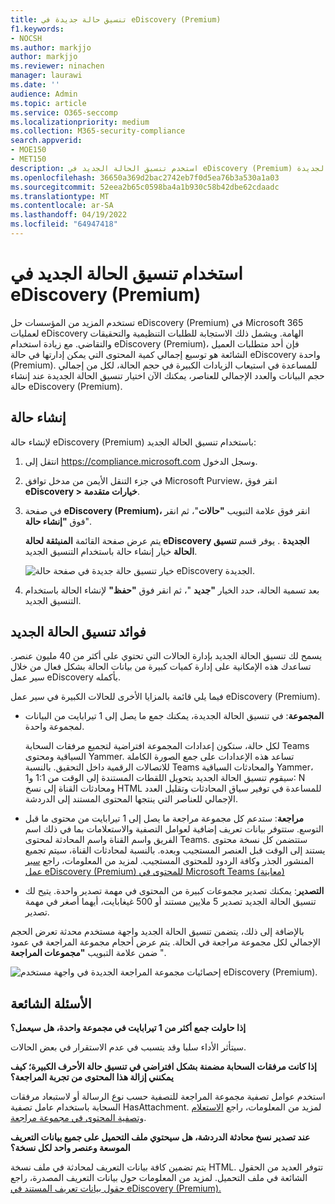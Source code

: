 ```yaml
---
title: تنسيق حالة جديدة في eDiscovery (Premium)
f1.keywords:
- NOCSH
ms.author: markjjo
author: markjjo
ms.reviewer: ninachen
manager: laurawi
ms.date: ''
audience: Admin
ms.topic: article
ms.service: O365-seccomp
ms.localizationpriority: medium
ms.collection: M365-security-compliance
search.appverid:
- MOE150
- MET150
description: استخدم تنسيق الحالة الجديد في eDiscovery (Premium) حتى تتمكن من إضافة المزيد من العناصر لمراجعة المجموعات والاستفادة من الحدود المتزايدة الأخرى والوظائف الجديدة.
ms.openlocfilehash: 36650a369d2bac2742eb7f0d5ea76b3a530a1a03
ms.sourcegitcommit: 52eea2b65c0598ba4a1b930c58b42dbe62cdaadc
ms.translationtype: MT
ms.contentlocale: ar-SA
ms.lasthandoff: 04/19/2022
ms.locfileid: "64947418"
---
```

# <a name="use-the-new-case-format-in-ediscovery-premium"></a>استخدام تنسيق الحالة الجديد في eDiscovery (Premium)

تستخدم المزيد من المؤسسات حل eDiscovery (Premium) في Microsoft 365 لعمليات eDiscovery الهامة. ويشمل ذلك الاستجابة للطلبات التنظيمية والتحقيقات والتقاضي. مع زيادة استخدام eDiscovery (Premium)، فإن أحد متطلبات العميل الشائعة هو توسيع إجمالي كمية المحتوى التي يمكن إدارتها في حالة eDiscovery واحدة (Premium). للمساعدة في استيعاب الزيادات الكبيرة في حجم الحالة، لكل من إجمالي حجم البيانات والعدد الإجمالي للعناصر، يمكنك الآن اختيار تنسيق الحالة الجديدة عند إنشاء حالة eDiscovery (Premium).  

## <a name="create-a-case"></a>إنشاء حالة

لإنشاء حالة eDiscovery (Premium) باستخدام تنسيق الحالة الجديد:

1. انتقل إلى <https://compliance.microsoft.com> وسجل الدخول.

2. في جزء التنقل الأيمن من مدخل توافق Microsoft Purview، انقر فوق **eDiscovery > خيارات متقدمة**.

3. في صفحة **eDiscovery (Premium)،** انقر فوق علامة التبويب **"حالات**"، ثم انقر فوق **"إنشاء حالة**".

   يتم عرض صفحة القائمة **المنبثقة لحالة eDiscovery الجديدة** . يوفر قسم **تنسيق الحالة** خيار إنشاء حالة باستخدام التنسيق الجديد.

   ![خيار تنسيق حالة جديدة في صفحة حالة eDiscovery الجديدة.](..\media\AeDNewCaseFormat1.png)

4. بعد تسمية الحالة، حدد الخيار **"جديد** "، ثم انقر فوق **"حفظ"** لإنشاء الحالة باستخدام التنسيق الجديد.

## <a name="benefits-of-the-new-case-format"></a>فوائد تنسيق الحالة الجديد

يسمح لك تنسيق الحالة الجديد بإدارة الحالات التي تحتوي على أكثر من 40 مليون عنصر. تساعدك هذه الإمكانية على إدارة كميات كبيرة من بيانات الحالة بشكل فعال من خلال سير عمل eDiscovery بأكمله.

فيما يلي قائمة بالمزايا الأخرى للحالات الكبيرة في سير عمل eDiscovery (Premium).

- **المجموعة**: في تنسيق الحالة الجديدة، يمكنك جمع ما يصل إلى 1 تيرابايت من البيانات لمجموعة واحدة.

   لكل حالة، ستكون إعدادات المجموعة افتراضية لتجميع مرفقات السحابة Teams السياقية ومحتوى Yammer. تساعد هذه الإعدادات على جمع الصورة الكاملة للاتصالات الرقمية داخل التحقيق. بالنسبة Teams والمحادثات السياقية Yammer، سيقوم تنسيق الحالة الجديد بتحويل اللقطات المستندة إلى الوقت من 1:1 و1: N ومحادثات القناة إلى نسخ HTML للمساعدة في توفير سياق المحادثات وتقليل العدد الإجمالي للعناصر التي ينتجها المحتوى المستند إلى الدردشة.  

- **مراجعة**: ستدعم كل مجموعة مراجعة ما يصل إلى 1 تيرابايت من محتوى ما قبل التوسع. ستتوفر بيانات تعريف إضافية لعوامل التصفية والاستعلامات بما في ذلك اسم الفريق واسم القناة واسم المحادثة لمحتوى Teams. ستتضمن كل نسخة محتوى يستند إلى الوقت قبل العنصر المستجيب وبعده. بالنسبة لمحادثات القناة، سيتم تجميع المنشور الجذر وكافة الردود للمحتوى المستجيب. لمزيد من المعلومات، راجع [سير عمل eDiscovery (Premium) للمحتوى في Microsoft Teams (معاينة)](teams-workflow-in-advanced-ediscovery.md)

- **التصدير**: يمكنك تصدير مجموعات كبيرة من المحتوى في مهمة تصدير واحدة. يتيح لك تنسيق الحالة الجديد تصدير 5 ملايين مستند أو 500 غيغابايت، أيهما أصغر في مهمة تصدير.

بالإضافة إلى ذلك، يتضمن تنسيق الحالة الجديد واجهة مستخدم محدثة تعرض الحجم الإجمالي لكل مجموعة مراجعة في الحالة. يتم عرض أحجام مجموعة المراجعة في عمود ضمن علامة التبويب **"مجموعات المراجعة** ".

![إحصائيات مجموعة المراجعة الجديدة في واجهة مستخدم eDiscovery (Premium).](..\media\LargeCaseUI.png)

## <a name="frequently-asked-questions"></a>الأسئلة الشائعة

**إذا حاولت جمع أكثر من 1 تيرابايت في مجموعة واحدة، هل سيعمل؟**

سيتأثر الأداء سلبا وقد يتسبب في عدم الاستقرار في بعض الحالات.

**إذا كانت مرفقات السحابة مضمنة بشكل افتراضي في تنسيق حالة الأحرف الكبيرة؛ كيف يمكنني إزالة هذا المحتوى من تجربة المراجعة؟**  

استخدم عوامل تصفية مجموعة المراجعة للتصفية حسب نوع الرسالة أو لاستبعاد مرفقات السحابة باستخدام عامل تصفية HasAttachment. لمزيد من المعلومات، راجع [الاستعلام وتصفية المحتوى في مجموعة مراجعة](review-set-search.md).

**عند تصدير نسخ محادثة الدردشة، هل سيحتوي ملف التحميل على جميع بيانات التعريف الموسعة وعنصر واحد لكل نسخة؟**

يتم تضمين كافة بيانات التعريف لمحادثة في ملف نسخة HTML.  تتوفر العديد من الحقول الشائعة في ملف التحميل. لمزيد من المعلومات حول بيانات التعريف المصدرة، راجع [حقول بيانات تعريف المستند في eDiscovery (Premium).](document-metadata-fields-in-Advanced-eDiscovery.md)
